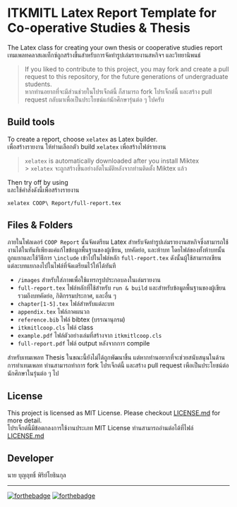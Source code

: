# ITKMITL Latex Report Template for Co-operative Studies & Thesis

The Latex class for creating your own thesis or cooperative studies report<br>
เทมเพลทคลาสเลเท็กซ์ถูกสร้างขึ้นสำหรับการจัดทำรูปเล่มรายงานสหกิจฯ และวิทยานิพนธ์

> If you liked to contribute to this project, you may fork and create a pull request to this repository, for the future generations of undergraduate students. <br>หากท่านอยากที่จะมีส่วนช่วยในโปรเจ็กต์นี้ ก็สามารถ fork โปรเจ็กต์นี้ และสร้าง pull request กลับมาเพื่อเป็นประโยชน์แก่นักศึกษารุ่นต่อ ๆ ไปครับ

## Build tools

To create a report, choose `xelatex` as Latex builder.<br>
เพื่อสร้างรายงาน ให้ท่านเลือกตัว build `xelatex` เพื่อสร้างไฟล์รายงาน

> `xelatex` is automatically downloaded after you install Miktex<br> > `xelatex` จะถูกสร้างขึ้นอย่างอัตโนมัติหลังจากท่านติดตั้ง Miktex แล้ว

Then try off by using<br>
และใช้คำสั่งดังนี้เพื่อสร้างรายงาน

```bash
xelatex COOP\ Report/full-report.tex
```

## Files & Folders

ภายในโฟลเดอร์ `COOP Report` นั้นจัดเตรียม Latex สำหรับจัดทำรูปเล่มรายงานสหกิจซึ่งสามารถใช้งานได้ในทันทีเพียงแค่แก้ไขข้อมูลพื้นฐานของผู้เขียน, บทคัดย่อ, และห้าบท โดยไฟล์ของทั้งห้าบทนั้นถูกแยกและใช้วิธีการ `\include` เข้าไปในไฟล์หลัก `full-report.tex` ดังนั้นผู้ใช้สามารถเขียนแต่ละบทแยกลงไปในไฟล์ที่จัดเตรียมไว้ให้ได้ทันที

- `/images` สำหรับใส่ภาพเพื่อใช้แทรกรูปประกอบลงในเล่มรายงาน
- `full-report.tex` ไฟล์หลักที่ใช้สำหรับ `run & build` และสำหรับข้อมูลพื้นฐานของผู้เขียน รวมถึงบทคัดย่อ, กิติกรรมประกาศ, และอื่น ๆ
- `chapter[1-5].tex` ไฟล์สำหรับแต่ละบท
- `appendix.tex` ไฟล์ภาคผนวก
- `reference.bib` ไฟล์ bibtex (บรรณานุกรม)
- `itkmitlcoop.cls` ไฟล์ class
- `example.pdf` ไฟล์ตัวอย่างเล่มที่สร้างจาก `itkmitlcoop.cls`
- `full-report.pdf` ไฟล์ output หลังจากการ compile

สำหรับเทมเพลท Thesis ในขณะนี้ยังไม่ได้ถูกพัฒนาขึ้น แต่หากท่านอยากที่จะช่วยสนับสนุนในด้านการทำเทมเพลท ท่านสามารถทำการ fork โปรเจ็กต์นี้ และสร้าง pull request เพือเป็นประโยชน์ต่อนักศึกษาในรุ่นต่อ ๆ ไป

## License

This project is licensed as MIT License. Please checkout [LICENSE.md](https://github.com/dsmlr/IT-KMITL-Latex/blob/master/LICENSE) for more detail.<br>
โปรเจ็กต์นี้มีข้อตกลงการใช้งานประเภท MIT License ท่านสามารถอ่านต่อได้ที่ไฟล์ [LICENSE.md](https://github.com/dsmlr/IT-KMITL-Latex/blob/master/LICENSE)

## Developer

นาย บุญฤทธิ์ พิริย์โยธินกุล

---

[![forthebadge](https://forthebadge.com/images/badges/built-with-love.svg)](https://forthebadge.com)
[![forthebadge](https://forthebadge.com/images/badges/powered-by-responsibility.svg)](https://forthebadge.com)
